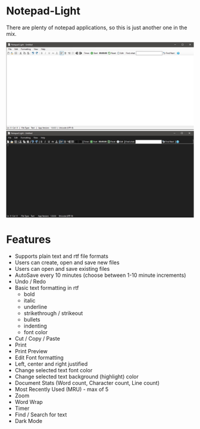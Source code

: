 # Notepad-Light

There are plenty of notepad applications, so this is just another one in the mix.

![image](https://github.com/desjarlais/desjarlais.github.io/blob/master/img/notepadlightscreenshot.jpg)
![image](https://github.com/desjarlais/desjarlais.github.io/blob/master/img/notepadlightdarkmode.jpg)

# Features

* Supports plain text and rtf file formats
* Users can create, open and save new files
* Users can open and save existing files
* AutoSave every 10 minutes (choose between 1-10 minute increments)
* Undo / Redo 
* Basic text formatting in rtf 
  * bold
  * italic
  * underline
  * strikethrough / strikeout
  * bullets
  * indenting
  * font color
* Cut / Copy / Paste 
* Print
* Print Preview
* Edit Font formatting
* Left, center and right justified
* Change selected text font color
* Change selected text background (highlight) color
* Document Stats (Word count, Character count, Line count)
* Most Recently Used (MRU) - max of 5
* Zoom
* Word Wrap
* Timer
* Find / Search for text
* Dark Mode
